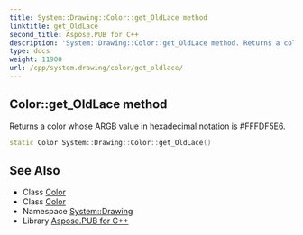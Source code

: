 ```yaml
---
title: System::Drawing::Color::get_OldLace method
linktitle: get_OldLace
second_title: Aspose.PUB for C++
description: 'System::Drawing::Color::get_OldLace method. Returns a color whose ARGB value in hexadecimal notation is #FFFDF5E6 in C++.'
type: docs
weight: 11900
url: /cpp/system.drawing/color/get_oldlace/
---
```

## Color::get_OldLace method


Returns a color whose ARGB value in hexadecimal notation is #FFFDF5E6.

```cpp
static Color System::Drawing::Color::get_OldLace()
```

## See Also

* Class [Color](../)
* Class [Color](../)
* Namespace [System::Drawing](../../)
* Library [Aspose.PUB for C++](../../../)
